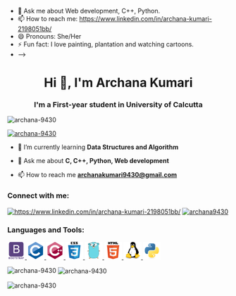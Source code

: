 <!--### Hello! I'm Archana Kumari👋


- 🔭 I’m currently a First-year student in University of Calcutta.
- 🌱 I’m currently learning Data Structures and Algorithms.
<!--- 👯 I’m looking to collaborate on 
-🤔 I’m looking for help with ...-->
- 💬 Ask me about Web development, C++, Python.
- 📫 How to reach me: https://www.linkedin.com/in/archana-kumari-2198051bb/
- 😄 Pronouns: She/Her
- ⚡ Fun fact: I love painting, plantation and watching cartoons.
- -->

<h1 align="center">Hi 👋, I'm Archana Kumari</h1>
<h3 align="center">I'm a First-year student in University of Calcutta</h3>

<p align="left"> <img src="https://komarev.com/ghpvc/?username=archana-9430&label=Profile%20views&color=0e75b6&style=flat" alt="archana-9430" /> </p>

<p align="left"> <a href="https://github.com/ryo-ma/github-profile-trophy"><img src="https://github-profile-trophy.vercel.app/?username=archana-9430" alt="archana-9430" /></a> </p>

- 🌱 I’m currently learning **Data Structures and Algorithm**

- 💬 Ask me about **C, C++, Python, Web development**

- 📫 How to reach me **archanakumari9430@gmail.com**

<h3 align="left">Connect with me:</h3>
<p align="left">
<a href="https://linkedin.com/in/https://www.linkedin.com/in/archana-kumari-2198051bb/" target="blank"><img align="center" src="https://raw.githubusercontent.com/rahuldkjain/github-profile-readme-generator/master/src/images/icons/Social/linked-in-alt.svg" alt="https://www.linkedin.com/in/archana-kumari-2198051bb/" height="30" width="40" /></a>
<a href="https://www.codechef.com/users/archana9430" target="blank"><img align="center" src="https://cdn.jsdelivr.net/npm/simple-icons@3.1.0/icons/codechef.svg" alt="archana9430" height="30" width="40" /></a>
</p>

<h3 align="left">Languages and Tools:</h3>
<p align="left"> <a href="https://getbootstrap.com" target="_blank"> <img src="https://raw.githubusercontent.com/devicons/devicon/master/icons/bootstrap/bootstrap-plain-wordmark.svg" alt="bootstrap" width="40" height="40"/> </a> <a href="https://www.cprogramming.com/" target="_blank"> <img src="https://raw.githubusercontent.com/devicons/devicon/master/icons/c/c-original.svg" alt="c" width="40" height="40"/> </a> <a href="https://www.w3schools.com/cpp/" target="_blank"> <img src="https://raw.githubusercontent.com/devicons/devicon/master/icons/cplusplus/cplusplus-original.svg" alt="cplusplus" width="40" height="40"/> </a> <a href="https://www.w3schools.com/css/" target="_blank"> <img src="https://raw.githubusercontent.com/devicons/devicon/master/icons/css3/css3-original-wordmark.svg" alt="css3" width="40" height="40"/> </a> <a href="https://golang.org" target="_blank"> <img src="https://raw.githubusercontent.com/devicons/devicon/master/icons/go/go-original.svg" alt="go" width="40" height="40"/> </a> <a href="https://www.w3.org/html/" target="_blank"> <img src="https://raw.githubusercontent.com/devicons/devicon/master/icons/html5/html5-original-wordmark.svg" alt="html5" width="40" height="40"/> </a> <a href="https://www.linux.org/" target="_blank"> <img src="https://raw.githubusercontent.com/devicons/devicon/master/icons/linux/linux-original.svg" alt="linux" width="40" height="40"/> </a> <a href="https://www.python.org" target="_blank"> <img src="https://raw.githubusercontent.com/devicons/devicon/master/icons/python/python-original.svg" alt="python" width="40" height="40"/> </a> </p>

<p><img align="left" src="https://github-readme-stats.vercel.app/api/top-langs?username=archana-9430&show_icons=true&locale=en&layout=compact" alt="archana-9430" /></p>

<p>&nbsp;<img align="center" src="https://github-readme-stats.vercel.app/api?username=archana-9430&show_icons=true&locale=en" alt="archana-9430" /></p>

<p><img align="center" src="https://github-readme-streak-stats.herokuapp.com/?user=archana-9430&" alt="archana-9430" /></p>

